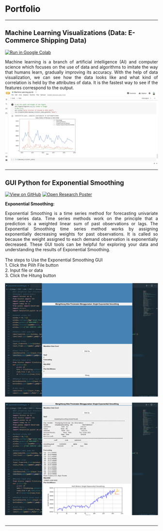 # Portfolio
---
## Machine Learning Visualizations (Data: E-Commerce Shipping Data)
[![Run in Google Colab](https://img.shields.io/badge/Colab-Run_in_Google_Colab-blue?logo=Google&logoColor=FDBA18)](https://colab.research.google.com/drive/1jvbQlc_fhx_EOKYg9fNLOCRR7C8u1k64)

<div style="text-align: justify">Machine learning is a branch of artificial intelligence (AI) and computer science which focuses on the use of data and algorithms to imitate the way that humans learn, gradually improving its accuracy. With the help of data visualization, we can see how the data looks like and what kind of correlation is held by the attributes of data. It is the fastest way to see if the features correspond to the output. </div>

<center><img src="images/machinelearning0.png"/></center>

---
## GUI Python for Exponential Smoothing

[![View on GitHub](https://img.shields.io/badge/GitHub-View_on_GitHub-blue?logo=GitHub)](https://github.com/putririhanaa/portfolio/blob/master/projects/exponential%20smoothing.py)
[![Open Research Poster](https://img.shields.io/badge/XLXS-Download%20Data-brightgreen)]()

**Exponential Smoothing:** 
<div style="text-align: justify"> Exponential Smoothing is a time series method for forecasting univariate time series data. Time series methods work on the principle that a prediction is a weighted linear sum of past observations or lags. The Exponential Smoothing time series method works by assigning exponentially decreasing weights for past observations. It is called so because the weight assigned to each demand observation is exponentially decreased. These GUI tools can be helpful for exploring your data and understanding the results of Exponential Smoothing.</div>

<div style="text-align: justify"><br>
The steps to Use the Exponential Smoothing GUI<br>
1. Click the Pilih File button<br>
2. Input file or data<br>
3. Click the Hitung button</div>

<br>
<center><img src="images/exponentialsmoothing1.png"/></center>
<br>
<center><img src="images/exponentialsmoothing.png"/></center>
<br>

---

